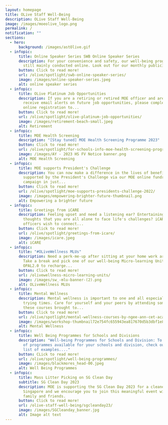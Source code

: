 ```yaml
---
layout: homepage
title: OLive Staff Well-Being
description: OLive Staff Well-Being
image: /images/moeolive_logo.png
permalink: /
notification: ""
sections:
  - hero:
      background: /images/astOlive.gif
  - infopic:
      title: Online Speaker Series SWB Online Speaker Series
      description: For your convenience and safety, our well-being programmes are
        still mainly conducted online. Look out for our monthly publicity on...
      button: Click to read more!
      url: /olive/spotlight/swb-online-speaker-series/
      image: /images/online-speaker-series.jpeg
      alt: online speaker series
  - infopic:
      title: OLive Platinum Job Opportunities
      description: If you are a retiring or retired MOE officer and are keen to
        receive email alerts on future job opportunities, please complete the
        online registration to...
      button: Click to read more!
      url: /olive/spotlight/olive-platinum-job-opportunities/
      image: /images/retirement-beach-small.jpeg
      alt: Retirement
  - infopic:
      title: MOE Health Screening
      description: "[Stay tuned] MOE Health Screening Programme 2023"
      button: Click to read more!
      url: /olive/spotlight/for-schools-info-moe-health-screening-programme/
      image: /images/AY - 2023 HS FV Notice banner.png
      alt: MOE Health Screening
  - infopic:
      title: MOE supports President's Challenge
      description: You can now make a difference in the lives of beneficiaries
        supported by the President's Challenge via our MOE online fundraising
        campaign in just...
      button: Click to read more!
      url: /olive/spotlight/moe-supports-presidents-challenge-2022/
      image: /images/empowering-brighter-future-thumbnail.png
      alt: Empowering a brighter future
  - infopic:
      title: Greetings from iCARE
      description: Feeling upset and need a listening ear? Entertaining negative
        thoughts that you are all alone to face life's challenges? iCARE
        officers wish to connect...
      button: Click to read more!
      url: /olive/spotlight/greetings-from-icare/
      image: /images/icare.jpeg
      alt: iCARE
  - infopic:
      title: "#OLiveWellness MLUs"
      description: Need a perk-me-up after sitting at your home work area for hours?
        Take a break and pick one of our well-being Micro-learning Units from
        OPAL2.0 to recharge...
      button: Click to read more!
      url: /olivewellness-micro-learning-units/
      image: /images/sw_-mlu-banner-(2).png
      alt: OLiveWellness MLUs
  - infopic:
      title: Mental Wellness
      description: Mental wellness is important to one and all especially during
        trying times. Care for yourself and your peers by attending some of
        these courses brought to...
      button: Click to read more!
      url: /olive/spotlight/mental-wellness-courses-by-ngee-ann-cet-academy/
      image: /images/workshop-thumbnail72e754fc655943ea817670d5b3dbf1e8.png
      alt: Mental Wellness
  - infopic:
      title: Well Being Programmes for Schools and Divisions
      description: "Well-being Programmes for Schools and Division: To find out a list
        of programmes available for your schools and division, check out the
        list of examples...."
      button: CLick to read more!
      url: /olive/spotlight/well-being-programmes/
      image: /images/blackmores_head-00.jpeg
      alt: Well Being Programmes
  - infopic:
      title: Mass Litter Picking on SG Clean Day
      subtitle: SG Clean Day 2023
      description: MOE is supporting the SG Clean Day 2023 for a cleaner and better
        Singapore and we encourage you to join this meaningful event with your
        family and friends.
      button: Click to read more!
      url: /olive-staff-well-being/sgcleanday23/
      image: /images/SGCleanday_banner.jpg
      alt: Image alt text
---
```


